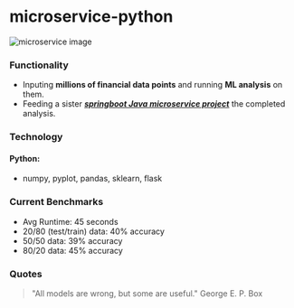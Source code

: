 # microservice-python
![microservice image][microservice-image]
### Functionality
  * Inputing **millions of financial data points** and running **ML analysis** on them. 
  * Feeding a sister [**_springboot Java microservice project_**][project-link] the completed analysis.
### Technology
#### **Python**: 
* numpy, pyplot, pandas, sklearn, flask
### Current Benchmarks
 * Avg Runtime: 45 seconds
 * 20/80 (test/train) data: 40% accuracy 
 * 50/50 data: 39% accuracy
 * 80/20 data: 45% accuracy
### Quotes
> "All models are wrong, but some are useful." George E. P. Box

[project-link]: https://github.com/isaaccolson/Java
[microservice-image]: https://abeyon.com/wp-content/uploads/2019/02/Microservice-1030x399.png
